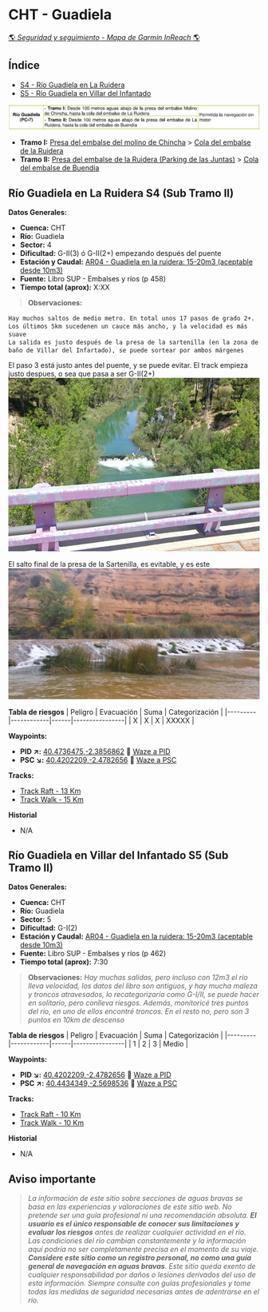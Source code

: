 # CHT - Guadiela
[:earth_americas: *Seguridad y seguimiento - Mapa de Garmin InReach* :earth_americas:](https://share.garmin.com/gpalacios82)

## Índice
* [S4 - Río Guadiela en La Ruidera](./CHT-Guadiela.md#río-guadiela-en-la-ruidera-s4-sub-tramo-ii)
* [S5 - Río Guadiela en Villar del Infantado](./CHT-Guadiela.md#río-guadiela-en-villar-del-infantado-s5-sub-tramo-ii)

![](../misc/images/cht-guadiela.jpg)

* **Tramo I:** [Presa del embalse del molino de Chincha](https://maps.app.goo.gl/kopDQTeuA5kzkeB96) > [Cola del embalse de la Ruidera](https://maps.app.goo.gl/5LoFkw9HUSgJK7iG8)
* **Tramo II:** [Presa del embalse de la Ruidera (Parking de las Juntas)](https://maps.app.goo.gl/TgsDYqKD69TDmfCY6) > [Cola del embalse de Buendía](https://maps.app.goo.gl/faLCwpQdgJwi5Top7)

## Río Guadiela en La Ruidera S4 (Sub Tramo II)

**Datos Generales:**
* **Cuenca:** CHT
* **Río:** Guadiela
* **Sector:** 4
* **Dificultad:** G-II(3) ó G-II(2+) empezando después del puente
* **Estación y Caudal:** [AR04 - Guadiela en la ruidera: 15-20m3 (aceptable desde 10m3)](https://saihtajo.chtajo.es/stmobile/index.php?url=/tr/ficha/estacion:AR04)
* **Fuente:** Libro SUP - Embalses y ríos (p 458)
* **Tiempo total (aprox):** X:XX

> **Observaciones:**
```
Hay muchos saltos de medio metro. En total unos 17 pasos de grado 2+.
Los últimos 5km sucedenen un cauce más ancho, y la velocidad es más suave
La salida es justo después de la presa de la sartenilla (en la zona de baño de Villar del Infartado), se puede sortear por ambos márgenes
```

El paso 3 está justo antes del puente, y se puede evitar. El track empieza justo despues, o sea que pasa a ser G-II(2+)
![Paso 3](../misc/images/cht-guadiela-paso3.jpg)

El salto final de la presa de la Sartenilla, es evitable, y es este
![Sartenilla](../misc/images/cht-guadiela-sartenilla.jpg)

**Tabla de riesgos**
| Peligro | Evacuación | Suma | Categorización |
|---------|------------|------|----------------|
|    X    |      X     |  X   |      XXXXX     |

**Waypoints:**
* **PID :arrow_upper_right::** [40.4736475,-2.3856862](https://maps.app.goo.gl/QDBtMHJwbmUz5qtq6) :car: [Waze a PID](https://waze.com/?ll=40.4736475,-2.3856862&navigate=yes)
* **PSC :arrow_lower_right::** [40.4202209,-2.4782656](https://maps.app.goo.gl/hmZ1jz2Vd6ABZMcm7) :car: [Waze a PSC](https://waze.com/?ll=40.4202209,-2.4782656&navigate=yes)

**Tracks:**
* [Track Raft - 13 Km](https://connect.garmin.com/modern/course/312749736)
* [Track Walk - 15 Km](https://connect.garmin.com/modern/course/312747273)

**Historial**
* N/A

## Río Guadiela en Villar del Infantado S5 (Sub Tramo II)

**Datos Generales:**
* **Cuenca:** CHT
* **Río:** Guadiela
* **Sector:** 5
* **Dificultad:** G-I(2)
* **Estación y Caudal:** [AR04 - Guadiela en la ruidera: 15-20m3 (aceptable desde 10m3)](https://saihtajo.chtajo.es/stmobile/index.php?url=/tr/ficha/estacion:AR04)
* **Fuente:** Libro SUP - Embalses y ríos (p 462)
* **Tiempo total (aprox):** 7:30

>**Observaciones:**
*Hay muchas salidas, pero incluso con 12m3 el río lleva velocidad, los datos del libro son antiguos, y hay mucha maleza y troncos atravesados, lo recategorizaría como G-I/II, se puede hacer en solitario, pero conlleva riesgos. Además, monitoricé tres puntos del río, en uno de ellos encontré troncos. En el resto no, pero son 3 puntos en 10km de descenso*

**Tabla de riesgos**
| Peligro | Evacuación | Suma | Categorización |
|---------|------------|------|----------------|
|    1    |      2     |  3   |      Medio     |

**Waypoints:**
* **PID :arrow_lower_right::** [40.4202209,-2.4782656](https://maps.app.goo.gl/hmZ1jz2Vd6ABZMcm7) :car: [Waze a PID](https://waze.com/?ll=40.4202209,-2.4782656&navigate=yes)
* **PSC :arrow_upper_right::** [40.4434349,-2.5698536](https://maps.app.goo.gl/h7Yq5GKjxjH8bkABA) :car: [Waze a PSC](https://waze.com/?ll=40.4434349,-2.5698536&navigate=yes)

**Tracks:**
* [Track Raft - 10 Km](https://connect.garmin.com/modern/course/141419120)
* [Track Walk - 10 Km](https://connect.garmin.com/modern/course/257554291)

**Historial**
* N/A

## Aviso importante
>*La información de este sitio sobre secciones de aguas bravas se basa en las experiencias y valoraciones de este sitio web. No pretende ser una guía profesional ni una recomendación absoluta. **El usuario es el único responsable de conocer sus limitaciones y evaluar los riesgos** antes de realizar cualquier actividad en el río. Las condiciones del río cambian constantemente y la información aquí podría no ser completamente precisa en el momento de su viaje. **Considere este sitio como un registro personal, no como una guía general de navegación en aguas bravas**. Este sitio queda exento de cualquier responsabilidad por daños o lesiones derivados del uso de esta información. Siempre consulte con guías profesionales y tome todas las medidas de seguridad necesarias antes de adentrarse en el río.*
